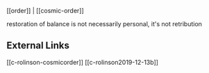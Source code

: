 [[order]] | [[cosmic-order]]


restoration of balance is not necessarily personal, it's not retribution

## External Links
[[c-rolinson-cosmicorder]]
[[c-rolinson2019-12-13b]]